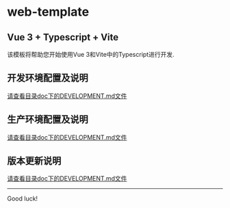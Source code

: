 # web-template
## Vue 3 + Typescript + Vite

该模板将帮助您开始使用Vue 3和Vite中的Typescript进行开发.

## 开发环境配置及说明

[请查看目录doc下的DEVELOPMENT.md文件](./doc/DEVELOPMENT.md)

## 生产环境配置及说明

[请查看目录doc下的DEVELOPMENT.md文件](./doc/PRODUCTION.md)

## 版本更新说明

[请查看目录doc下的DEVELOPMENT.md文件](./doc/PRODRELEASEUCTION.md)

  ---
 Good luck!
